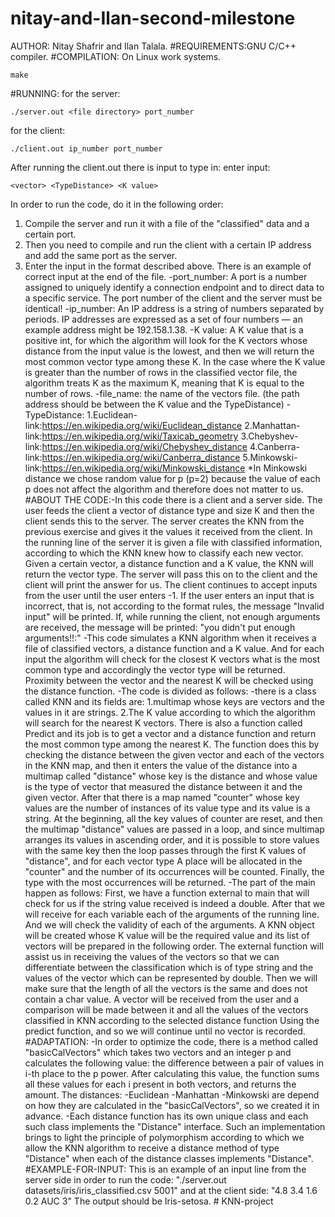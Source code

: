 # nitay-and-Ilan-second-milestone
AUTHOR: Nitay Shafrir and Ilan Talala.
#REQUIREMENTS:GNU C/C++ compiler.
#COMPILATION: On Linux work systems.
```
make
```
#RUNNING:
for the server:
```
./server.out <file directory> port_number
```
for the client:
```
./client.out ip_number port_number
```
After running the client.out there is input to type in: 
enter input:
```
<vector> <TypeDistance> <K value>
```
In order to run the code, do it in the following order:
1. Compile the server and run it with a file of the "classified" data and a certain port.
2. Then you need to compile and run the client with a certain IP address and add the same port as the server.
3. Enter the input in the format described above.
There is an example of correct input at the end of the file.
-port_number:
A port is a number assigned to uniquely identify a connection endpoint and to direct data to a specific service.
The port number of the client and the server must be identical!
-ip_number:
An IP address is a string of numbers separated by periods. IP addresses are expressed as a set of 
four numbers — an example address might be 192.158.1.38.
-K value:
A K value that is a positive int, for which the algorithm will look for
the K vectors whose distance from the input value is the lowest,
and then we will return the most common vector type among these K.
In the case where the K value is greater than the number of rows in the classified vector file,
the algorithm treats K as the maximum K, meaning that K is equal to the number of rows.
-file_name: the name of the vectors file. (the path address should be between the K value and the TypeDistance)
-TypeDistance:
1.Euclidean- link:https://en.wikipedia.org/wiki/Euclidean_distance
2.Manhattan- link:https://en.wikipedia.org/wiki/Taxicab_geometry
3.Chebyshev- link:https://en.wikipedia.org/wiki/Chebyshev_distance
4.Canberra- link:https://en.wikipedia.org/wiki/Canberra_distance
5.Minkowski- link:https://en.wikipedia.org/wiki/Minkowski_distance
*In Minkowski distance we chose random value for p (p=2)
because the value of each p does not affect the algorithm and therefore does not matter to us.
#ABOUT THE CODE:-In this code there is a client and a server side.
   The user feeds the client a vector of distance type and size K and then the client sends this to the server.
   The server creates the KNN from the previous exercise and gives it the values it received from the client.
   In the running line of the server it is given a file with classified information,
   according to which the KNN knew how to classify each new vector. 
   Given a certain vector, a distance function and a K value, the KNN will return the vector type.
   The server will pass this on to the client and the client will print the answer for us.
   The client continues to accept inputs from the user until the user enters -1.
   If the user enters an input that is incorrect, that is, not according to the format rules, the message "Invalid input" will be printed.
   If, while running the client, not enough arguments are received, the message will be printed:
   "you didn't put enough arguments!!:"
 -This code simulates a KNN algorithm when it receives a file of classified vectors,
 a distance function and a K value. And for each input the algorithm will check for the closest K vectors
 what is the most common type and accordingly the vector type will be returned.
 Proximity between the vector and the nearest K will be checked using the distance function.
 -The code is divided as follows:
 -there is a class called KNN and its fields are:
 1.multimap whose keys are vectors and the values in it are strings.
 2.The K value according to which the algorithm will search for the nearest K vectors.
 There is also a function called Predict and its job is to get a vector and a distance
 function and return the most common type among the nearest K.
 The function does this by checking the distance between the given vector and each of the vectors in the KNN map,
 and then it enters the value of the distance into a multimap called "distance"
 whose key is the distance and whose value is the type of vector that measured
 the distance between it and the given vector.
 After that there is a map named "counter" whose key values are the number of instances
 of its value type and its value is a string.
 At the beginning, all the key values of counter are reset, and then the multimap "distance" values are passed in a loop,
 and since multimap arranges its values in ascending order, and it is possible to store values with the same key
 then the loop passes through the first K values of "distance",
 and for each vector type A place will be allocated in the "counter" and the number of its occurrences will be counted.
 Finally, the type with the most occurrences will be returned.
-The part of the main happen as follows:
 First, we have a function external to main that will check for us if the string value received is indeed a double.
 After that we will receive for each variable each of the arguments of the running line.
 And we will check the validity of each of the arguments.
 A KNN object will be created whose K value will be the required value and its list of vectors will
 be prepared in the following order.
 The external function will assist us in receiving the values of the vectors so that we can
 differentiate between the classification which is of type string and the values of
 the vector which can be represented by double.
 Then we will make sure that the length of all the vectors is the same and does not contain a char value.
 A vector will be received from the user and a comparison will be made between it and
 all the values of the vectors classified in KNN according to the selected distance function
 Using the predict function, and so we will continue until no vector is recorded.
#ADAPTATION:
 -In order to optimize the code, there is a method called "basicCalVectors" which
 takes two vectors and an integer p and calculates the following value: the difference
 between a pair of values in i-th place to the p power.
 After calculating this value, the function sums all these values for each i present
 in both vectors, and returns the amount.
 The distances:
-Euclidean
-Manhattan
-Minkowski
 are depend on how they are calculated in the "basicCalVectors", so we created
 it in advance.
-Each distance function has its own unique class and each such class implements the "Distance" interface.
Such an implementation brings to light the principle of polymorphism according to which we allow the KNN algorithm
to receive a distance method of type "Distance" when each of the distance classes implements "Distance".
#EXAMPLE-FOR-INPUT:
 This is an example of an input line from the server side in order to run the code:
 "./server.out datasets/iris/iris_classified.csv 5001"
 and at the client side:
 "4.8 3.4 1.6 0.2 AUC 3"
 The output should be Iris-setosa.
#   K N N - p r o j e c t  
 